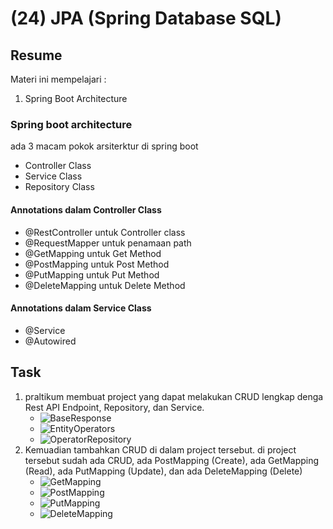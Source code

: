 # (24) JPA (Spring Database SQL)
## Resume
Materi ini mempelajari :
1. Spring Boot Architecture

### Spring boot architecture
ada 3 macam pokok arsiterktur di spring boot
- Controller Class
- Service Class
- Repository Class

#### Annotations dalam Controller Class
- @RestController untuk Controller class
- @RequestMapper untuk penamaan path
- @GetMapping untuk Get Method
- @PostMapping untuk Post Method
- @PutMapping untuk Put Method
- @DeleteMapping untuk Delete Method

#### Annotations dalam Service Class
- @Service
- @Autowired

## Task
1. praltikum membuat project yang dapat melakukan CRUD lengkap denga Rest API
   Endpoint, Repository, dan Service.
   - ![BaseResponse]()
   - ![EntityOperators]()
   - ![OperatorRepository]()
2. Kemuadian tambahkan CRUD di dalam project tersebut.
   di project tersebut sudah ada CRUD, ada PostMapping (Create), ada GetMapping (Read), ada PutMapping (Update), dan
   ada DeleteMapping (Delete)
    - ![GetMapping]()
    - ![PostMapping]()
    - ![PutMapping]()
    - ![DeleteMapping]()